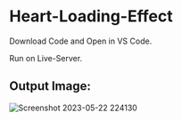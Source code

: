 # Heart-Loading-Effect

Download Code and Open in VS Code. 

Run on Live-Server.

## Output Image:

![Screenshot 2023-05-22 224130](https://github.com/rohanmr/Heart-Loading-Effect/assets/122428641/35b43662-3734-4d4a-9496-bb3d1618c45b)
